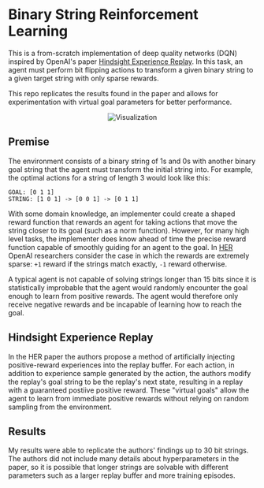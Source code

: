 # Binary String Reinforcement Learning #
This is a from-scratch implementation of deep quality networks (DQN) inspired by OpenAI's paper [Hindsight Experience Replay](https://arxiv.org/pdf/1707.01495.pdf). In this task, an agent must perform bit flipping actions to transform a given binary string to a given target string with only sparse rewards.

This repo replicates the results found in the paper and allows for experimentation with virtual goal parameters for better performance.

<p align="center">
    <img src="repo_assets/visualization.gif" alt="Visualization"/>
</p>

## Premise ##
The environment consists of a binary string of 1s and 0s with another binary goal string that the agent must transform the initial string into. For example, the optimal actions for a string of length 3 would look like this:
```
GOAL: [0 1 1]
STRING: [1 0 1] -> [0 0 1] -> [0 1 1]
```

With some domain knowledge, an implementer could create a shaped reward function that rewards an agent for taking actions that move the string closer to its goal (such as a norm function). However, for many high level tasks, the implementer does know ahead of time the precise reward function capable of smoothly guiding for an agent to the goal. In [HER](https://arxiv.org/pdf/1707.01495.pdf) OpenAI researchers consider the case in which the rewards are extremely sparse: `+1` reward if the strings match exactly, `-1` reward otherwise.

A typical agent is not capable of solving strings longer than 15 bits since it is statistically improbable that the agent would randomly encounter the goal enough to learn from positive rewards. The agent would therefore only receive negative rewards and be incapable of learning how to reach the goal.

## Hindsight Experience Replay ##
In the HER paper the authors propose a method of artificially injecting positive-reward experiences into the replay buffer. For each action, in addition to experience sample generated by the action, the authors modify the replay's goal string to be the replay's next state, resulting in a replay with a guaranteed postiive positive reward. These "virtual goals" allow the agent to learn from immediate positive rewards without relying on random sampling from the environment.


## Results
My results were able to replicate the authors' findings up to 30 bit strings. The authors did not include many details about hyperparameters in the paper, so it is possible that longer strings are solvable with different parameters such as a larger replay buffer and more training episodes.
